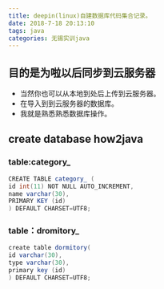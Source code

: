 ```yaml
---
title: deepin(linux)自建数据库代码集合记录。
date: 2018-7-18 20:13:10
tags: java
categories: 无锡实训java
---
```


## 目的是为啦以后同步到云服务器
- 当然你也可以从本地到处后上传到云服务器。
- 在导入到到云服务器的数据库。
- 我就是熟悉熟悉数据库操作。

## create database how2java

### table:category_
```java
CREATE TABLE category_ (
id int(11) NOT NULL AUTO_INCREMENT,
name varchar(30),
PRIMARY KEY (id)
) DEFAULT CHARSET=UTF8;
```
### table：dromitory_
```java
create table dormitory(
id varchar(30),
type varchar(30),
primary key (id)
) DEFAULT CHARSET=UTF8;
```
